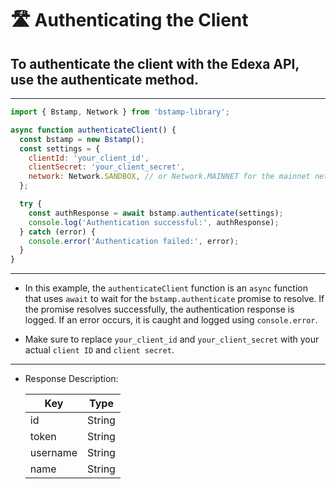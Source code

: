 # 🛣️ Authenticating the Client

## To authenticate the client with the Edexa API, use the authenticate method.

---

```SDK.js
import { Bstamp, Network } from 'bstamp-library';

async function authenticateClient() {
  const bstamp = new Bstamp();
  const settings = {
    clientId: 'your_client_id',
    clientSecret: 'your_client_secret',
    network: Network.SANDBOX, // or Network.MAINNET for the mainnet network
  };

  try {
    const authResponse = await bstamp.authenticate(settings);
    console.log('Authentication successful:', authResponse);
  } catch (error) {
    console.error('Authentication failed:', error);
  }
}

```
---

- In this example, the `authenticateClient` function is an `async` function that uses `await` to wait for the `bstamp.authenticate` promise to resolve. If the promise resolves successfully, the authentication response is logged. If an error occurs, it is caught and logged using `console.error`.

- Make sure to replace `your_client_id` and `your_client_secret` with your actual `client ID` and `client secret`.

---


- Response Description: 

  | Key | Type |
  | --- | --- |
  | id  | String |
  | token  | String |
  | username  | String |
  | name  | String |